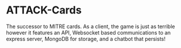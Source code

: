 # ATTACK-Cards
The successor to MITRE cards. As a client, the game is just as terrible however it features an API, Websocket based communications to an express server, MongoDB for storage, and a chatbot that persists!
